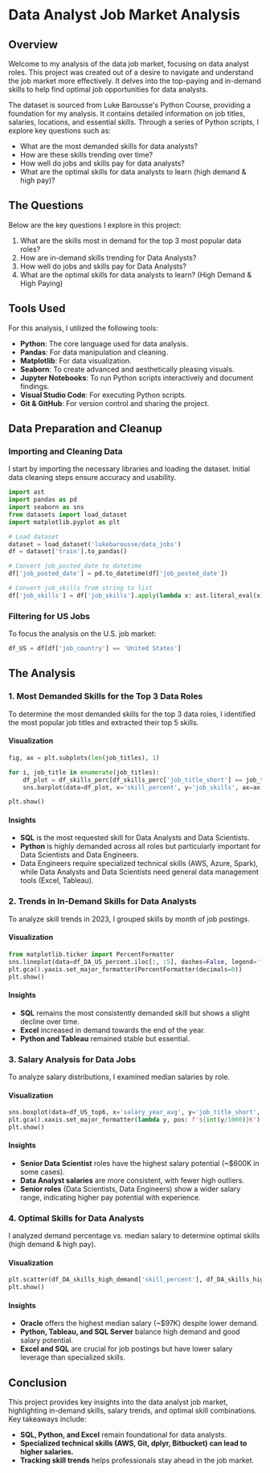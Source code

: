 # Data Analyst Job Market Analysis

## Overview
Welcome to my analysis of the data job market, focusing on data analyst roles. This project was created out of a desire to navigate and understand the job market more effectively. It delves into the top-paying and in-demand skills to help find optimal job opportunities for data analysts.

The dataset is sourced from Luke Barousse's Python Course, providing a foundation for my analysis. It contains detailed information on job titles, salaries, locations, and essential skills. Through a series of Python scripts, I explore key questions such as:
- What are the most demanded skills for data analysts?
- How are these skills trending over time?
- How well do jobs and skills pay for data analysts?
- What are the optimal skills for data analysts to learn (high demand & high pay)?

## The Questions
Below are the key questions I explore in this project:
1. What are the skills most in demand for the top 3 most popular data roles?
2. How are in-demand skills trending for Data Analysts?
3. How well do jobs and skills pay for Data Analysts?
4. What are the optimal skills for data analysts to learn? (High Demand & High Paying)

## Tools Used
For this analysis, I utilized the following tools:
- **Python**: The core language used for data analysis.
- **Pandas**: For data manipulation and cleaning.
- **Matplotlib**: For data visualization.
- **Seaborn**: To create advanced and aesthetically pleasing visuals.
- **Jupyter Notebooks**: To run Python scripts interactively and document findings.
- **Visual Studio Code**: For executing Python scripts.
- **Git & GitHub**: For version control and sharing the project.

## Data Preparation and Cleanup
### Importing and Cleaning Data
I start by importing the necessary libraries and loading the dataset. Initial data cleaning steps ensure accuracy and usability.

```python
import ast
import pandas as pd
import seaborn as sns
from datasets import load_dataset
import matplotlib.pyplot as plt  

# Load dataset
dataset = load_dataset('lukebarousse/data_jobs')
df = dataset['train'].to_pandas()

# Convert job_posted_date to datetime
df['job_posted_date'] = pd.to_datetime(df['job_posted_date'])

# Convert job_skills from string to list
df['job_skills'] = df['job_skills'].apply(lambda x: ast.literal_eval(x) if pd.notna(x) else x)
```

### Filtering for US Jobs
To focus the analysis on the U.S. job market:
```python
df_US = df[df['job_country'] == 'United States']
```

## The Analysis
### 1. Most Demanded Skills for the Top 3 Data Roles
To determine the most demanded skills for the top 3 data roles, I identified the most popular job titles and extracted their top 5 skills.

#### Visualization
```python
fig, ax = plt.subplots(len(job_titles), 1)

for i, job_title in enumerate(job_titles):
    df_plot = df_skills_perc[df_skills_perc['job_title_short'] == job_title].head(5)[::-1]
    sns.barplot(data=df_plot, x='skill_percent', y='job_skills', ax=ax[i], hue='skill_count', palette='dark:b_r')

plt.show()
```

#### Insights
- **SQL** is the most requested skill for Data Analysts and Data Scientists.
- **Python** is highly demanded across all roles but particularly important for Data Scientists and Data Engineers.
- Data Engineers require specialized technical skills (AWS, Azure, Spark), while Data Analysts and Data Scientists need general data management tools (Excel, Tableau).

### 2. Trends in In-Demand Skills for Data Analysts
To analyze skill trends in 2023, I grouped skills by month of job postings.

#### Visualization
```python
from matplotlib.ticker import PercentFormatter
sns.lineplot(data=df_DA_US_percent.iloc[:, :5], dashes=False, legend='full', palette='tab10')
plt.gca().yaxis.set_major_formatter(PercentFormatter(decimals=0))
plt.show()
```

#### Insights
- **SQL** remains the most consistently demanded skill but shows a slight decline over time.
- **Excel** increased in demand towards the end of the year.
- **Python and Tableau** remained stable but essential.

### 3. Salary Analysis for Data Jobs
To analyze salary distributions, I examined median salaries by role.

#### Visualization
```python
sns.boxplot(data=df_US_top6, x='salary_year_avg', y='job_title_short', order=job_order)
plt.gca().xaxis.set_major_formatter(lambda y, pos: f'${int(y/1000)}K')
plt.show()
```

#### Insights
- **Senior Data Scientist** roles have the highest salary potential (~$600K in some cases).
- **Data Analyst salaries** are more consistent, with fewer high outliers.
- **Senior roles** (Data Scientists, Data Engineers) show a wider salary range, indicating higher pay potential with experience.

### 4. Optimal Skills for Data Analysts
I analyzed demand percentage vs. median salary to determine optimal skills (high demand & high pay).

#### Visualization
```python
plt.scatter(df_DA_skills_high_demand['skill_percent'], df_DA_skills_high_demand['median_salary'])
plt.show()
```

#### Insights
- **Oracle** offers the highest median salary (~$97K) despite lower demand.
- **Python, Tableau, and SQL Server** balance high demand and good salary potential.
- **Excel and SQL** are crucial for job postings but have lower salary leverage than specialized skills.

## Conclusion
This project provides key insights into the data analyst job market, highlighting in-demand skills, salary trends, and optimal skill combinations. Key takeaways include:
- **SQL, Python, and Excel** remain foundational for data analysts.
- **Specialized technical skills (AWS, Git, dplyr, Bitbucket) can lead to higher salaries.**
- **Tracking skill trends** helps professionals stay ahead in the job market.


